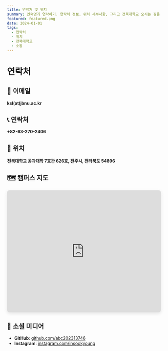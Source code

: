 ```yaml
---
title: 연락처 및 위치
summary: 인숙영과 연락하기. 연락처 정보, 위치 세부사항, 그리고 전북대학교 오시는 길을 안내합니다.
featured: featured.png
date: 2024-01-01
tags:
  - 연락처
  - 위치
  - 전북대학교
  - 소통
---
```


# 연락처

## 📧 이메일
**ksl(at)jbnu.ac.kr**

## 📞 연락처  
**+82-63-270-2406**

## 📍 위치
**전북대학교 공과대학 7호관 626호, 전주시, 전라북도 54896**

## 🗺️ 캠퍼스 지도

<div class="map-container" style="margin: 20px 0; border-radius: 8px; overflow: hidden; box-shadow: 0 4px 12px rgba(0,0,0,0.1);">
  <iframe 
    src="https://www.openstreetmap.org/export/embed.html?bbox=127.1240%2C35.8440%2C127.1340%2C35.8500&layer=mapnik&marker=35.8469%2C127.1295"
    width="100%" 
    height="400" 
    style="border:0;" 
    allowfullscreen="" 
    loading="lazy">
  </iframe>
</div>

## 🔗 소셜 미디어
- **GitHub**: [github.com/abc202313746](https://github.com/abc202313746)
- **Instagram**: [instagram.com/insookyoung](https://www.instagram.com/insookyoung/)
